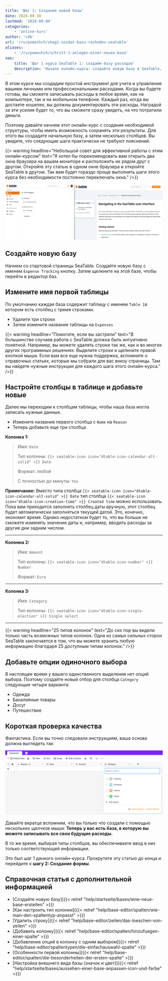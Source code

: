 ```yaml
---
title: 'Шаг 1: Создание новой базы'
date: 2024-08-30
lastmod: '2024-09-04'
categories:
    - 'online-kurs'
author: 'cdb'
url: '/ru/pomoshch/shag1-sozdat-bazu-rashodov-seatable'
aliases:
    - '/ru/pomoshch/schritt-1-anlegen-einer-neuen-base'
seo:
    title: 'Шаг 1 курса SeaTable 1: создаём базу расходов'
    description: 'Начало онлайн‑курса: создайте новую базу в SeaTable, настройте столбцы, категории и организуйте свой личный учёт расходов с нуля.'
---
```


В этом курсе мы создадим простой инструмент для учета и управления вашими личными или профессиональными расходами. Когда вы будете готовы, вы сможете записывать расходы в любое время, как на компьютере, так и на мобильном телефоне. Каждый раз, когда вы достаете кошелек, вы должны документировать эти расходы. Наградой за эти усилия будет то, что вы сможете сразу увидеть, на что потратили деньги.

Поэтому давайте начнем этот онлайн-курс с создания необходимой структуры, чтобы иметь возможность сохранять эти результаты. Для этого вы создадите начальную базу, а затем несколько столбцов. Вы увидите, что следующие шаги практически не требуют пояснений.

{{< warning  headline="Небольшой совет для эффективной работы с этим онлайн-курсом"  text="Я хотел бы порекомендовать вам открыть два окна браузера на вашем мониторе и расположить их рядом друг с другом. Откройте эту статью в одном окне браузера и откройте SeaTable в другом. Так вам будет гораздо проще выполнять шаги этого курса без необходимости постоянно переключать окна." />}}

![](images/level1-browser-window-setup.png)

## Создайте новую базу

Начнем со стартовой страницы SeaTable. Создайте новую базу с именем `Expense Tracking` кнопку. Затем щелкните на этой базе, чтобы перейти в редактор баз.

## Измените имя первой таблицы

По умолчанию каждая база содержит таблицу с именем `Table 1`в котором есть столбец с тремя строками.

- Удалите три строки
- Затем измените название таблицы на `Expenses`

{{< warning  headline="Помогите, если вы застряли"  text="В большинстве случаев работа с SeaTable должна быть интуитивно понятной. Например, вы можете удалять строки так же, как и во многих других программных решениях: Выделите строки и щелкните правой кнопкой мыши. Если вам все еще нужна поддержка, вспомните о справочных статьях, которые мы собрали для вас внизу страницы. Там вы найдете нужные инструкции для каждого шага этого онлайн-курса." />}}

## Настройте столбцы в таблице и добавьте новые

Далее мы переходим к столбцам таблицы, чтобы наша база могла записать нужные данные.

- Измените название первого столбца с `Name` на `Reason`
- Теперь добавьте еще три столбца

**Колонка 1:**

> Имя: `Date`
>
> Тип колонны: `{{< seatable-icon icon="dtable-icon-calendar-alt-solid" >}} Date`
>
> Формат: любой
>
> С точностью до минуты: `Yes`

**Примечание:** Вместо типа столбца `{{< seatable-icon icon="dtable-icon-calendar-alt-solid" >}} Date` тип столбца `{{< seatable-icon icon="dtable-icon-creation-time" >}} Created time` можно использовать. Пока вам приходится заполнять столбец даты вручную, этот столбец будет автоматически заполняться текущей датой. Это, конечно, экономит время. Однако недостатком будет то, что вы больше не сможете изменять значение даты и, например, вводить расходы за другие дни задним числом.

---

**Колонна 2:**

> Имя: `Amount`
>
> Тип колонны: `{{< seatable-icon icon="dtable-icon-number" >}} Number`
>
> Формат: `Euro`

---

**Колонка 3:**

> Имя: `Category`
>
> Тип колонны: `{{< seatable-icon icon="dtable-icon-single-election" >}} Single select`

---

{{< warning  headline="25 типов колонок"  text="До сих пор вы видели только часть возможных типов колонок. Одна из самых сильных сторон SeaTable заключается в том, что вы можете хранить любую информацию благодаря 25 доступным типам колонок." />}}

## Добавьте опции одиночного выбора

В настоящее время у вашего единственного выделения нет опций выбора. Поэтому создайте новый отбор для столбца `Category` следующие четыре варианта:

- Одежда
- Бакалейные товары
- Досуг
- Путешествие

## Короткая проверка качества

Фантастика. Если вы точно следовали инструкциям, ваша основа должна выглядеть так:

![](images/level1-expenses-table.png)

Давайте вкратце вспомним, что вы только что создали с помощью нескольких щелчков мыши: **Теперь у вас есть база, в которую вы можете записывать все свои будущие расходы.**

В то же время, выбирая типы столбцов, вы обеспечиваете ввод в них только соответствующей информации.

Это был шаг 1 данного онлайн-курса. Прокрутите эту статью до конца и перейдите к **шагу 2: Создание формы**.

## Справочная статья с дополнительной информацией

- [Создайте новую базу]({{< relref "help/startseite/bases/eine-neue-base-erstellen" >}})
- [Как настроить тип колонки]({{< relref "help/base-editor/spalten/wie-man-den-spaltentyp-anpasst" >}})
- [Удалить строку]({{< relref "help/base-editor/zeilen/das-loeschen-von-zeilen" >}})
- [Добавить колонку]({{< relref "help/base-editor/spalten/hinzufuegen-einer-spalte" >}})
- [Добавление опций в колонку с одним выбором]({{< relref "help/base-editor/spaltentypen/die-einfachauswahl-spalte" >}})
- [Особенности первой колонны]({{< relref "help/base-editor/spalten/die-besonderheiten-der-ersten-spalte" >}})
- [Настройка внешнего вида базы (значок и цвет)]({{< relref "help/startseite/bases/aussehen-einer-base-anpassen-icon-und-farbe" >}})
